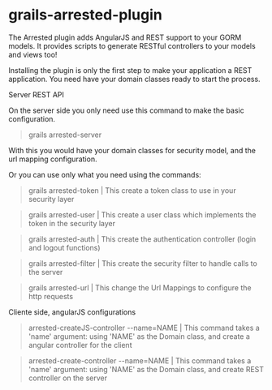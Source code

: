 grails-arrested-plugin
======================

The Arrested plugin adds AngularJS and REST support to your GORM models.  It provides scripts to generate RESTful controllers to your models and views too!

Installing the plugin is only the first step to make your application a REST application.
You need have your domain classes ready to start the process.

Server REST API

On the server side you only need use this command to make the basic configuration.

> grails arrested-server

With this you would have your domain classes for security model, and the url mapping configuration.

Or you can use only what you need using the commands:

> grails arrested-token | This create a token class to use in your security layer

> grails arrested-user | This create a user class which implements the token in the security layer

> grails arrested-auth | This create the authentication controller (login and logout functions)

> grails arrested-filter | This create the security filter to handle calls to the server

> grails arrested-url | This change the Url Mappings to configure the http requests

Cliente side, angularJS configurations

> arrested-createJS-controller --name=NAME | This command takes a 'name' argument: using 'NAME' as the Domain class, and create a angular controller for the client

> arrested-create-controller --name=NAME | This command takes a 'name' argument: using 'NAME' as the Domain class, and create REST controller on the server

> 
